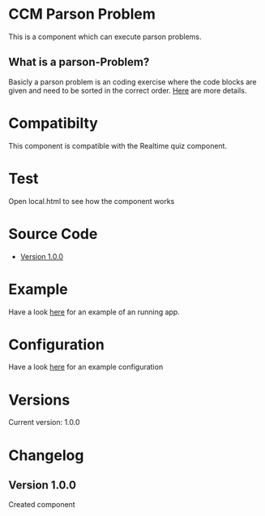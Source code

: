 # CCM Parson Problem
This is a component which can execute parson problems.

## What is a parson-Problem?
Basicly a parson problem is an coding exercise where the code blocks are given and need to be sorted in the correct order. [Here](https://computinged.wordpress.com/tag/parsons-problems/) are more details.

# Compatibilty
This component is compatible with the Realtime quiz component.

# Test
Open local.html to see how the component works

# Source Code
* [Version 1.0.0](https://ffroehling.github.io/ccm_components/parson/versions/ccm.quiz_choice-1.0.0.js)

# Example 
Have a look [here](https://ffroehling.github.io/ccm_components/parson/local.html) for an example of an running app.

# Configuration
Have a look [here](https://ffroehling.github.io/ccm_components/parson/resources/configs.js) for an example configuration

# Versions
Current version: 1.0.0

# Changelog

## Version 1.0.0
Created component
